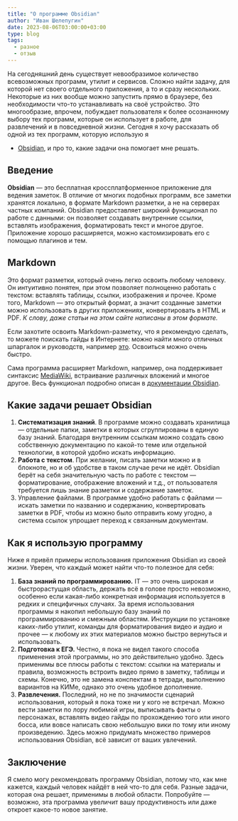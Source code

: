 ```yaml
---
title: "О программе Obsidian"
author: "Иван Шелепугин"
date: 2023-08-06T03:00:00+03:00
type: blog
tags:
  - разное
  - отзыв
---
```


На сегодняшний день существует невообразимое количество всевозможных программ,
утилит и сервисов. Сложно найти задачу, для которой нет своего отдельного
приложения, а то и сразу нескольких. Некоторые из них вообще можно запустить
прямо в браузере, без необходимости что-то устанавливать на своё устройство.
Это многообразие, впрочем, побуждает пользователя к более осознанному выбору
тех программ, которые он использует в работе, для развлечений и в повседневной
жизни. Сегодня я хочу рассказать об одной из тех программ, которую использую я
- [Obsidian](https://obsidian.md), и про то, какие задачи она помогает мне
  решать.

## Введение

**Obsidian** &mdash; это бесплатная кроссплатформенное приложение для ведения
заметок. В отличие от многих подобных программ, все заметки хранятся локально,
в формате Markdown разметки, а не на серверах частных компаний. Obsidian
предоставляет широкий функционал по работе с данными: он позволяет создавать
внутренние ссылки, вставлять изображения, форматировать текст и многое другое.
Приложение хорошо расширяется, можно кастомизировать его с помощью плагинов и
тем.

## Markdown

Это формат разметки, который очень легко освоить любому человеку. Он интуитивно
понятен, при этом позволяет полноценно работать с текстом: вставлять таблицы,
ссылки, изображения и прочее. Кроме того, Markdown &mdash; это открытый формат,
а значит созданные заметки можно использовать в других приложениях,
конвертировать в HTML и PDF. *К слову, даже статьи на этом сайте написаны в
этом формате.*

Если захотите освоить Markdown-разметку, что я рекомендую сделать, то можете
поискать гайды в Интернете: можно найти много отличных шпаргалок и руководств,
например [это](https://gist.github.com/Jekins/2bf2d0638163f1294637). Освоиться
можно очень быстро.

Сама программа расширяет Markdown, например, она поддерживает синтаксис
[MediaWiki](https://www.mediawiki.org/wiki/MediaWiki), встраивание различных
вложений и многое другое. Весь функционал подробно описан в [документации
Obsidian](https://publish.obsidian.md/help-ru/%D0%9D%D0%B0%D1%87%D0%BD%D0%B8%D1%82%D0%B5+%D0%B7%D0%B4%D0%B5%D1%81%D1%8C).

## Какие задачи решает Obsidian

1. **Систематизация знаний**. В программе можно создавать хранилища &mdash;
   отдельные папки, заметки в которых сгруппированы в единую базу знаний.
   Благодаря внутренним ссылкам можно создать свою собственную документацию по
   какой-то теме или отдельной технологии, в которой удобно искать информацию.
2. **Работа с текстом**. При желании, писать заметки можно и в блокноте, но и
   об удобстве в таком случае речи не идёт. Obsidian берёт на себя значительную
   часть по работе с текстом &mdash; форматирование, отображение вложений и
   т.д., от пользователя требуется лишь знание разметки и содержание заметок.
3. Управление файлами. В программе удобно работать с файлами &mdash; искать
   заметки по названию и содержанию, конвертировать заметки в PDF, чтобы из
   можно было отправить кому угодно, а система ссылок упрощает переход к
   связанным документам.

## Как я использую программу

Ниже я привёл примеры использования приложения Obsidian из своей жизни. Уверен,
что каждый может найти что-то полезное для себя:

1. **База знаний по программированию.** IT &mdash; это очень широкая и
   быстрорастущая область, держать всё в голове просто невозможно, особенно
   если какая-либо конкретная информация используется в редких и специфичных
   случаях. За время использования программы я накопил небольшую базу знаний по
   программированию и смежным областям. Инструкции по установке каких-либо
   утилит, команды для форматирования видео и аудио и прочее &mdash; к любому
   их этих материалов можно быстро вернуться и использовать.
2. **Подготовка к ЕГЭ.** Честно, я пока не видел такого способа применения этой
   программы, но это действительно удобно. Здесь применимы все плюсы работы с
   текстом: ссылки на материалы и правила, возможность встроить видео прямо в
   заметку, таблицы и схемы. Конечно, это не замена конспектам в тетради,
   выполнению вариантов на КИМе, однако это очень удобное дополнение.
3. **Развлечения.** Последний, но не по значимости сценарий использования,
   который я пока тоже ни у кого не встречал. Можно вести заметки по лору
   любимой игры, выписывать факты о персонажах, вставлять видео гайды по
   прохождению того или иного босса, или вовсе написать свою небольшую вики по
   тому или иному произведению. Здесь можно придумать множество примеров
   использования Obsidian, всё зависит от ваших увлечений.

## Заключение

Я смело могу рекомендовать программу Obsidian, потому что, как мне кажется,
каждый человек найдёт в ней что-то для себя. Разные задачи, которая она решает,
применимы в любой области. Попробуйте &mdash; возможно, эта программа увеличит
вашу продуктивность или даже откроет какое-то новое занятие.
